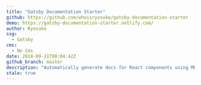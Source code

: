 ```yaml
---
title: "Gatsby Documentation Starter"
github: https://github.com/whoisryosuke/gatsby-documentation-starter
demo: https://gatsby-documentation-starter.netlify.com/
author: Ryosuke
ssg:
  - Gatsby
cms:
  - No Cms
date: 2018-09-21T00:04:42Z
github_branch: master
description: "Automatically generate docs for React components using MDX, react-docgen, and GatsbyJS"
stale: true
---
```

